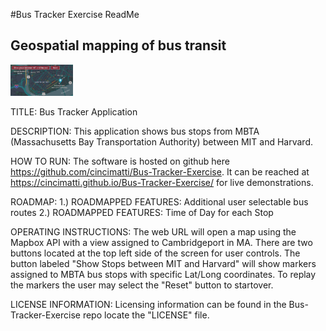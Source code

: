 #Bus Tracker Exercise ReadMe
## Geospatial mapping of bus transit
<img src= "Map.png" width='100'>

TITLE:
Bus Tracker Application

DESCRIPTION:
This application shows bus stops from MBTA (Massachusetts Bay Transportation Authority) between MIT and Harvard.

HOW TO RUN:
The software is hosted on github here https://github.com/cincimatti/Bus-Tracker-Exercise.
It can be reached at https://cincimatti.github.io/Bus-Tracker-Exercise/ for live demonstrations.

ROADMAP:
1.) ROADMAPPED FEATURES: Additional user selectable bus routes 
2.) ROADMAPPED FEATURES: Time of Day for each Stop

OPERATING INSTRUCTIONS:
The web URL will open a map using the Mapbox API with a view assigned to Cambridgeport in MA. 
There are two buttons located at the top left side of the screen for user controls.
The button labeled "Show Stops between MIT and Harvard" will show markers assigned to MBTA bus stops with specific Lat/Long coordinates.
To replay the markers the user may select the "Reset" button to startover.

LICENSE INFORMATION: Licensing information can be found in the Bus-Tracker-Exercise repo locate the "LICENSE" file.